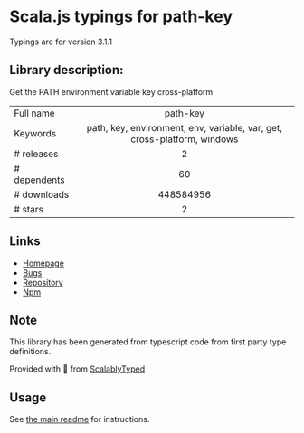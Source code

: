 
# Scala.js typings for path-key

Typings are for version 3.1.1

## Library description:
Get the PATH environment variable key cross-platform

|                    |                 |
| ------------------ | :-------------: |
| Full name          | path-key |
| Keywords           | path, key, environment, env, variable, var, get, cross-platform, windows |
| # releases         | 2 |
| # dependents       | 60 |
| # downloads        | 448584956 |
| # stars            | 2 |

## Links
- [Homepage](https://github.com/sindresorhus/path-key#readme)
- [Bugs](https://github.com/sindresorhus/path-key/issues)
- [Repository](https://github.com/sindresorhus/path-key)
- [Npm](https://www.npmjs.com/package/path-key)
    


## Note
This library has been generated from typescript code from first party type definitions.

Provided with :purple_heart: from [ScalablyTyped](https://github.com/oyvindberg/ScalablyTyped)

## Usage
See [the main readme](../../readme.md) for instructions.


